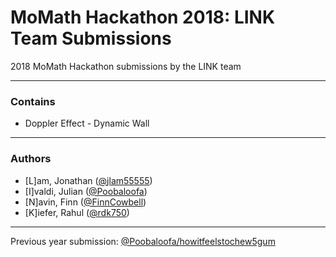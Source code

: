 # MoMath Hackathon 2018: LINK Team Submissions
2018 MoMath Hackathon submissions by the LINK team

---

### Contains
- Doppler Effect - Dynamic Wall

---

### Authors

- [L]am, Jonathan ([@jlam55555][0])
- [I]valdi, Julian ([@Poobaloofa][1])
- [N]avin, Finn ([@FinnCowbell][2])
- [K]iefer, Rahul ([@rdk750][3])

---

Previous year submission: [@Poobaloofa/howitfeelstochew5gum][4]

[0]: https://www.github.com/jlam55555
[1]: https://www.github.com/Poobaloofa
[2]: https://www.github.com/FinnCowbell
[3]: https://www.github.com/rdk750
[4]: https://www.github.com/Poobaloofa/howitfeelstochew5gum
